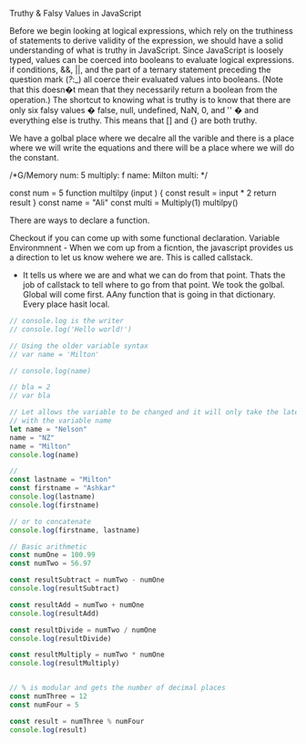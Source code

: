 Truthy & Falsy Values in JavaScript

Before we begin looking at logical expressions,
which rely on the truthiness of statements to 
derive validity of the expression, we should 
have a solid understanding of what is truthy in 
JavaScript. Since JavaScript is loosely typed, 
values can be coerced into booleans to evaluate 
logical expressions. if conditions, &&, ||, and 
the part of a ternary statement preceding the 
question mark (_?_:_) all coerce their evaluated 
values into booleans. (Note that this doesn�t mean 
that they necessarily return a boolean from the operation.) 
The shortcut to knowing what is truthy is to know that 
there are only six falsy values � false, null, undefined,
 NaN, 0, and '' � and everything else is truthy. 
This means that [] and {} are both truthy.


We have a golbal place where we decalre all the varible and there is a place where we will write the equations
and there will be a place where we will do the constant.

/*G/Memory
num: 5
multiply: f
name: Milton
multi:
*/


const num = 5
function multilpy (input )
{
  const result = input * 2
  return result
}
const name = "Ali"
const multi = Multiply(1)
multilpy()

There are ways to declare a function. 

Checkout if you can come up with some functional declaration.
Variable Environmnent - 
When we com up from a ficntion, the javascript provides us a direction to let us know wehere
we are. This is called callstack. 
- It tells us where we are and what we can do from that point. Thats the job of callstack to tell where 
to go from that point. We took the golbal.
Global will come first.
AAny function that is going in that dictionary. Every place hasit local. 

```javascript
// console.log is the writer 
// console.log('Hello world!')

// Using the older variable syntax 
// var name = 'Milton'

// console.log(name)

// bla = 2
// var bla

// Let allows the variable to be changed and it will only take the latest variable
// with the variable name
let name = "Nelson"
name = "NZ"
name = "Milton"
console.log(name)

// 
const lastname = "Milton"
const firstname = "Ashkar"
console.log(lastname)
console.log(firstname)

// or to concatenate
console.log(firstname, lastname)

// Basic arithmetic
const numOne = 100.99
const numTwo = 56.97

const resultSubtract = numTwo - numOne
console.log(resultSubtract)

const resultAdd = numTwo + numOne
console.log(resultAdd)

const resultDivide = numTwo / numOne
console.log(resultDivide)

const resultMultiply = numTwo * numOne
console.log(resultMultiply)


// % is modular and gets the number of decimal places
const numThree = 12
const numFour = 5

const result = numThree % numFour
console.log(result)
```